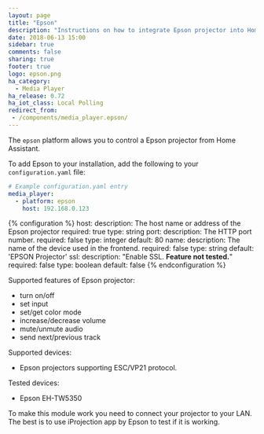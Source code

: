 ```yaml
---
layout: page
title: "Epson"
description: "Instructions on how to integrate Epson projector into Home Assistant."
date: 2018-06-13 15:00
sidebar: true
comments: false
sharing: true
footer: true
logo: epson.png
ha_category:
  - Media Player
ha_release: 0.72
ha_iot_class: Local Polling
redirect_from:
 - /components/media_player.epson/
---
```


The `epson` platform allows you to control a Epson projector from Home
Assistant.

To add Epson to your installation,
add the following to your `configuration.yaml` file:

```yaml
# Example configuration.yaml entry
media_player:
  - platform: epson
    host: 192.168.0.123
```

{% configuration %}
host:
  description: The host name or address of the Epson projector
  required: true
  type: string
port:
  description: The HTTP port number.
  required: false
  type: integer
  default: 80
name:
  description: The name of the device used in the frontend.
  required: false
  type: string
  default: 'EPSON Projector'
ssl:
  description: "Enable SSL. **Feature not tested.**"
  required: false
  type: boolean
  default: false
{% endconfiguration %}

Supported features of Epson projector:
- turn on/off
- set input
- set/get color mode
- increase/decrease volume
- mute/unmute audio
- send next/previous track

Supported devices:
- Epson projectors supporting ESC/VP21 protocol.

Tested devices:
- Epson EH-TW5350

To make this module work you need to connect your projector to your LAN.
The best is to use iProjection app by Epson to test if it is working.
